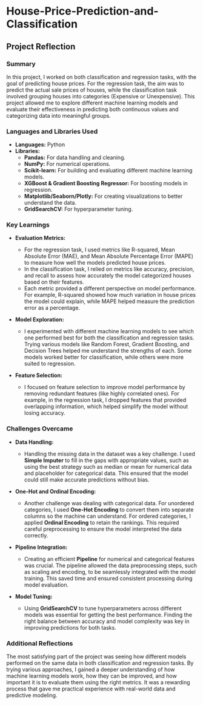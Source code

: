 # House-Price-Prediction-and-Classification

## Project Reflection

### Summary
In this project, I worked on both classification and regression tasks, with the goal of predicting house prices. For the regression task, the aim was to predict the actual sale prices of houses, while the classification task involved grouping houses into categories (Expensive or Unexpensive). This project allowed me to explore different machine learning models and evaluate their effectiveness in predicting both continuous values and categorizing data into meaningful groups.

### Languages and Libraries Used
- **Languages:** Python
- **Libraries:**
  - **Pandas:** For data handling and cleaning.
  - **NumPy:** For numerical operations.
  - **Scikit-learn:** For building and evaluating different machine learning models.
  - **XGBoost & Gradient Boosting Regressor:** For boosting models in regression.
  - **Matplotlib/Seaborn/Plotly:** For creating visualizations to better understand the data.
  - **GridSearchCV:** For hyperparameter tuning.

### Key Learnings
- **Evaluation Metrics:** 
  - For the regression task, I used metrics like R-squared, Mean Absolute Error (MAE), and Mean Absolute Percentage Error (MAPE) to measure how well the models predicted house prices.
  - In the classification task, I relied on metrics like accuracy, precision, and recall to assess how accurately the model categorized houses based on their features.
  - Each metric provided a different perspective on model performance. For example, R-squared showed how much variation in house prices the model could explain, while MAPE helped measure the prediction error as a percentage.
  
- **Model Exploration:** 
  - I experimented with different machine learning models to see which one performed best for both the classification and regression tasks. Trying various models like Random Forest, Gradient Boosting, and Decision Trees helped me understand the strengths of each. Some models worked better for classification, while others were more suited to regression.
  
- **Feature Selection:** 
  - I focused on feature selection to improve model performance by removing redundant features (like highly correlated ones). For example, in the regression task, I dropped features that provided overlapping information, which helped simplify the model without losing accuracy.

### Challenges Overcame
- **Data Handling:** 
  - Handling the missing data in the dataset was a key challenge. I used **Simple Imputer** to fill in the gaps with appropriate values, such as using the best strategy such as median or mean for numerical data and placeholder for categorical data. This ensured that the model could still make accurate predictions without bias.
  
- **One-Hot and Ordinal Encoding:**
  - Another challenge was dealing with categorical data. For unordered categories, I used **One-Hot Encoding** to convert them into separate columns so the machine can understand. For ordered categories, I applied **Ordinal Encoding** to retain the rankings. This required careful preprocessing to ensure the model interpreted the data correctly.

- **Pipeline Integration:**
  - Creating an efficient **Pipeline** for numerical and categorical features was crucial. The pipeline allowed the data preprocessing steps, such as scaling and encoding, to be seamlessly integrated with the model training. This saved time and ensured consistent processing during model evaluation.

- **Model Tuning:**
  - Using **GridSearchCV** to tune hyperparameters across different models was essential for getting the best performance. Finding the right balance between accuracy and model complexity was key in improving predictions for both tasks.

### Additional Reflections
The most satisfying part of the project was seeing how different models performed on the same data in both classification and regression tasks. By trying various approaches, I gained a deeper understanding of how machine learning models work, how they can be improved, and how important it is to evaluate them using the right metrics. It was a rewarding process that gave me practical experience with real-world data and predictive modeling.
